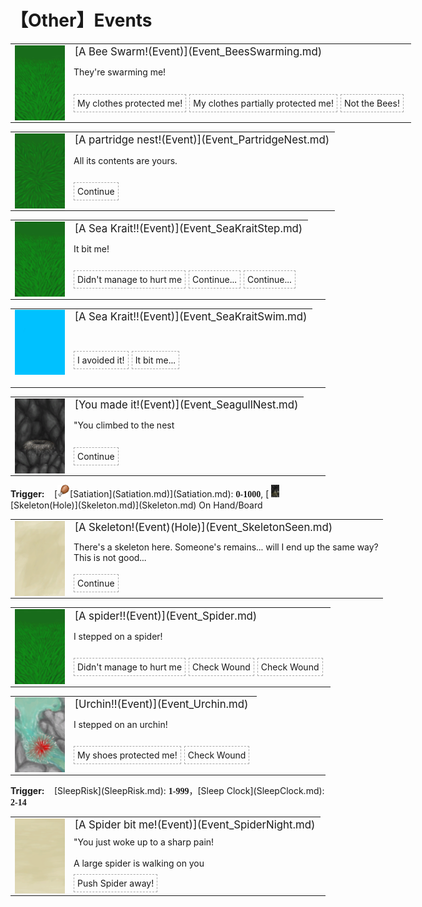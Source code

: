 # 【Other】Events  
<div class="" style="width:800px;margin-bottom:-15px;"><table><tr style="height:10px"><td rowspan=3 style="width:80px"><div class="gamecard" style="width:80px; height:120px;"><a href="Event_BeesSwarming.md" style="color:black"><img class="bg" decoding="async" src="Sprite/BG_GrassFront.png" href="a.md" style="max-width:80px;max-height:120px;"><img decoding="async" src="Sprite/BeeSwarm.png" class="cardimageNoBack" style="transform: translate(-50%, 0%) scale(0.23460410557184752);"></a></div></td><td style="font-size: 1.2em">[A Bee Swarm!(Event)](Event_BeesSwarming.md)</td></tr><tr><td>They're swarming me!</td></tr><tr><td><div style="display:inline-block"><div style="margin-right:5px;padding:5px;border:1px dashed darkgray;display: inline-block">My clothes protected me!</div><div style="margin-right:5px;padding:5px;border:1px dashed darkgray;display: inline-block">My clothes partially protected me!</div><div style="margin-right:5px;padding:5px;border:1px dashed darkgray;display: inline-block">Not the Bees!</div></div></td></tr></table></div><hr>  
<div class="" style="width:800px;margin-bottom:-15px;"><table><tr style="height:10px"><td rowspan=3 style="width:80px"><div class="gamecard" style="width:80px; height:120px;"><a href="Event_PartridgeNest.md" style="color:black"><img class="bg" decoding="async" src="Sprite/BG_GrassTop.png" href="a.md" style="max-width:80px;max-height:120px;"><img decoding="async" src="Sprite/Nest.png" class="cardimageNoBack" style="transform: translate(-50%, 0%) scale(0.23460410557184752);"></a></div></td><td style="font-size: 1.2em">[A partridge nest!(Event)](Event_PartridgeNest.md)</td></tr><tr><td>All its contents are yours.</td></tr><tr><td><div style="display:inline-block"><div style="margin-right:5px;padding:5px;border:1px dashed darkgray;display: inline-block">Continue</div></div></td></tr></table></div><hr>  
<div class="" style="width:800px;margin-bottom:-15px;"><table><tr style="height:10px"><td rowspan=3 style="width:80px"><div class="gamecard" style="width:80px; height:120px;"><a href="Event_SeaKraitStep.md" style="color:black"><img class="bg" decoding="async" src="Sprite/BG_GrassFront.png" href="a.md" style="max-width:80px;max-height:120px;"><img decoding="async" src="Sprite/SeaKrait.png" class="cardimageNoBack" style="transform: translate(-50%, 0%) scale(0.23460410557184752);"></a></div></td><td style="font-size: 1.2em">[A Sea Krait!!(Event)](Event_SeaKraitStep.md)</td></tr><tr><td>It bit me!</td></tr><tr><td><div style="display:inline-block"><div style="margin-right:5px;padding:5px;border:1px dashed darkgray;display: inline-block">Didn't manage to hurt me</div><div style="margin-right:5px;padding:5px;border:1px dashed darkgray;display: inline-block">Continue...</div><div style="margin-right:5px;padding:5px;border:1px dashed darkgray;display: inline-block">Continue...</div></div></td></tr></table></div><hr>  
<div class="" style="width:800px;margin-bottom:-15px;"><table><tr style="height:10px"><td rowspan=3 style="width:80px"><div class="gamecard" style="width:80px; height:120px;"><a href="Event_SeaKraitSwim.md" style="color:black"><img class="bg" decoding="async" src="Sprite/CharacterBackground.png" href="a.md" style="max-width:80px;max-height:120px;"><img decoding="async" src="Sprite/SeaKrait.png" class="cardimageNoBack" style="transform: translate(-50%, 0%) scale(0.23460410557184752);"></a></div></td><td style="font-size: 1.2em">[A Sea Krait!!(Event)](Event_SeaKraitSwim.md)</td></tr><tr><td></td></tr><tr><td><div style="display:inline-block"><div style="margin-right:5px;padding:5px;border:1px dashed darkgray;display: inline-block">I avoided it!</div><div style="margin-right:5px;padding:5px;border:1px dashed darkgray;display: inline-block">It bit me...</div></div></td></tr></table></div><hr>  
<div class="" style="width:800px;margin-bottom:-15px;"><table><tr style="height:10px"><td rowspan=3 style="width:80px"><div class="gamecard" style="width:80px; height:120px;"><a href="Event_SeagullNest.md" style="color:black"><img decoding="async" src="Sprite/SeagullNest.png" class="cardimage" style="max-width:80px;max-height:120px;"></a></div></td><td style="font-size: 1.2em">[You made it!(Event)](Event_SeagullNest.md)</td></tr><tr><td>"You climbed to the nest</td></tr><tr><td><div style="display:inline-block"><div style="margin-right:5px;padding:5px;border:1px dashed darkgray;display: inline-block">Continue</div></div></td></tr></table></div><hr>  
<div style="display: inline-block;width:70px; "><b>Trigger: </b></div>[<div style="width:20px;display:inline-block;text-align:center"><img decoding="async" src="Sprite/Hunger.png" href="a.md" style="max-width:20px;max-height:20px;"></div>[Satiation](Satiation.md)](Satiation.md): <span style="font-family:ui-monospace"><b>0-1000</b></span>, [<div style="width:20px;display:inline-block;text-align:center"><img decoding="async" src="Sprite/Skeleton.png" href="a.md" style="max-width:20px;max-height:20px;"></div>[Skeleton(Hole)](Skeleton.md)](Skeleton.md) On Hand/Board  
<div class="" style="width:800px;margin-bottom:-15px;"><table><tr style="height:10px"><td rowspan=3 style="width:80px"><div class="gamecard" style="width:80px; height:120px;"><a href="Event_SkeletonSeen.md" style="color:black"><img class="bg" decoding="async" src="Sprite/BG_SandTop.png" href="a.md" style="max-width:80px;max-height:120px;"><img decoding="async" src="Sprite/Skeleton.png" class="cardimageNoBack" style="transform: translate(-50%, 0%) scale(0.23460410557184752);"></a></div></td><td style="font-size: 1.2em">[A Skeleton!(Event)(Hole)](Event_SkeletonSeen.md)</td></tr><tr><td>There's a skeleton here. Someone's remains... will I end up the same way?<br>This is not good...</td></tr><tr><td><div style="display:inline-block"><div style="margin-right:5px;padding:5px;border:1px dashed darkgray;display: inline-block">Continue</div></div></td></tr></table></div><hr>  
<div class="" style="width:800px;margin-bottom:-15px;"><table><tr style="height:10px"><td rowspan=3 style="width:80px"><div class="gamecard" style="width:80px; height:120px;"><a href="Event_Spider.md" style="color:black"><img class="bg" decoding="async" src="Sprite/BG_GrassFront.png" href="a.md" style="max-width:80px;max-height:120px;"><img decoding="async" src="Sprite/Spider.png" class="cardimageNoBack" style="transform: translate(-50%, 0%) scale(0.23460410557184752);"></a></div></td><td style="font-size: 1.2em">[A spider!!(Event)](Event_Spider.md)</td></tr><tr><td>I stepped on a spider!</td></tr><tr><td><div style="display:inline-block"><div style="margin-right:5px;padding:5px;border:1px dashed darkgray;display: inline-block">Didn't manage to hurt me</div><div style="margin-right:5px;padding:5px;border:1px dashed darkgray;display: inline-block">Check Wound</div><div style="margin-right:5px;padding:5px;border:1px dashed darkgray;display: inline-block">Check Wound</div></div></td></tr></table></div><hr>  
<div class="" style="width:800px;margin-bottom:-15px;"><table><tr style="height:10px"><td rowspan=3 style="width:80px"><div class="gamecard" style="width:80px; height:120px;"><a href="Event_Urchin.md" style="color:black"><img decoding="async" src="Sprite/UrchinEvent.png" class="cardimage" style="max-width:80px;max-height:120px;"></a></div></td><td style="font-size: 1.2em">[Urchin!!(Event)](Event_Urchin.md)</td></tr><tr><td>I stepped on an urchin!</td></tr><tr><td><div style="display:inline-block"><div style="margin-right:5px;padding:5px;border:1px dashed darkgray;display: inline-block">My shoes protected me!</div><div style="margin-right:5px;padding:5px;border:1px dashed darkgray;display: inline-block">Check Wound</div></div></td></tr></table></div><hr>  
<div style="display: inline-block;width:70px; "><b>Trigger: </b></div>[SleepRisk](SleepRisk.md): <span style="font-family:ui-monospace"><b>1-999</b></span>，[Sleep Clock](SleepClock.md): <span style="font-family:ui-monospace"><b>2-14</b></span>  
<div class="" style="width:800px;margin-bottom:-15px;"><table><tr style="height:10px"><td rowspan=3 style="width:80px"><div class="gamecard" style="width:80px; height:120px;"><a href="Event_SpiderNight.md" style="color:black"><img class="bg" decoding="async" src="Sprite/BG_SandFront.png" href="a.md" style="max-width:80px;max-height:120px;"><img decoding="async" src="Sprite/Spider.png" class="cardimageNoBack" style="transform: translate(-50%, 0%) scale(0.23460410557184752);"></a></div></td><td style="font-size: 1.2em">[A Spider bit me!(Event)](Event_SpiderNight.md)</td></tr><tr><td>"You just woke up to a sharp pain!<br><br>A large spider is walking on you</td></tr><tr><td><div style="display:inline-block"><div style="margin-right:5px;padding:5px;border:1px dashed darkgray;display: inline-block">Push Spider away!</div></div></td></tr></table></div><hr>  


<script>document.title="OtherEvents - Card Survival Wiki";</script>